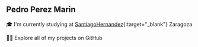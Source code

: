 Pedro Perez Marin
----------------------------------------

🎓 I'm currently studying at [SantiagoHernandez](https://www.iessantiagohernandez.com/){:target="_blank"} Zaragoza

👨‍💻 Explore all of my projects on GitHub

